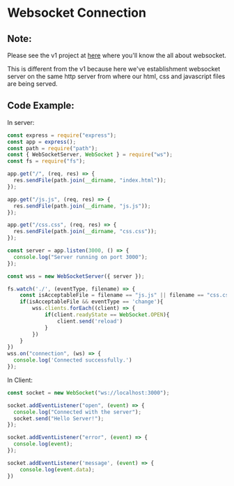 
# __Websocket Connection__

## __Note__:
Please see the v1 project at [here](https://github.com/projecting123/websocket-v1) where you'll know the all about websocket.

This is different from the v1 because here we've establishment websocket server on the same http server from where
our html, css and javascript files are being served.
## __Code Example:__
In server:
```js
const express = require("express");
const app = express();
const path = require("path");
const { WebSocketServer, WebSocket } = require("ws");
const fs = require("fs");

app.get("/", (req, res) => {
  res.sendFile(path.join(__dirname, "index.html"));
});

app.get("/js.js", (req, res) => {
  res.sendFile(path.join(__dirname, "js.js"));
});

app.get("/css.css", (req, res) => {
  res.sendFile(path.join(__dirname, "css.css"));
});

const server = app.listen(3000, () => {
  console.log("Server running on port 3000");
});

const wss = new WebSocketServer({ server });

fs.watch('./', (eventType, filename) => {
    const isAcceptableFile = filename == "js.js" || filename == "css.css"
    if(isAcceptableFile && eventType == 'change'){
        wss.clients.forEach((client) => {
            if(client.readyState == WebSocket.OPEN){
                client.send('reload')
            }
        })
    }
})
wss.on("connection", (ws) => {
  console.log('Connected successfully.')
});
```

In Client:
```js
const socket = new WebSocket("ws://localhost:3000");

socket.addEventListener("open", (event) => {
  console.log("Connected with the server");
  socket.send("Hello Server!");
});

socket.addEventListener("error", (event) => {
  console.log(event);
});

socket.addEventListener('message', (event) => {
    console.log(event.data);
})
```
